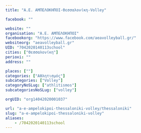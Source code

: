 ```yaml
---
title: "Α.Ε. ΑΜΠΕΛΟΚΗΠΟΙ-Θεσσαλονίκη-Volley"

facebook: ""

website: ""
organisation: "Α.Ε. ΑΜΠΕΛΟΚΗΠΟΙ"
facebookorg: "https://www.facebook.com/aeavolleyball.gr/"
websiteorg: "aeavolleyball.gr"
UID: "7042020140113school"
cities: ["Θεσσαλονίκη"]
perioxi: ""
address: ""

places: [""]
categories: ["Αθλητισμός"]
subcategories: ["Volley"]
categoryNoSLug: ["athlitismos"]
subcategoriesNoSLug: ["volley"]

orgUID: "org14042020001037"

url: "a-e-ampelokipoi-thessaloniki-volley/thessaloniki"
slug: "a-e-ampelokipoi-thessaloniki-volley"
aliases:
    - /7042020140113school
---
```





